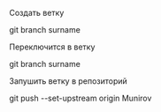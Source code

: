 Создать ветку 

git branch surname


Переключится в ветку


git branch surname


Запушить ветку в репозиторий 


git push --set-upstream origin Munirov


